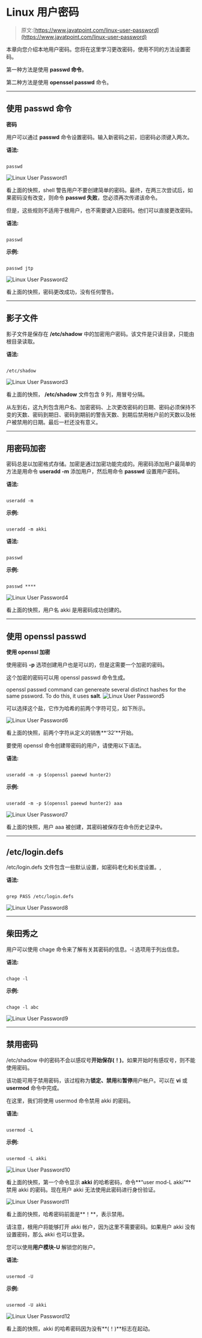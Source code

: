 # Linux 用户密码

> 原文:[https://www.javatpoint.com/linux-user-password](https://www.javatpoint.com/linux-user-password)

本章向您介绍本地用户密码。您将在这里学习更改密码，使用不同的方法设置密码。

第一种方法是使用 **passwd 命令**。

第二种方法是使用 **openssel passwd** 命令。

* * *

## 使用 passwd 命令

**密码**

用户可以通过 **passwd** 命令设置密码。输入新密码之前，旧密码必须键入两次。

**语法:**

```

passwd

```

![Linux User Password1](../Images/803c8850874cc6ff8401228a238edea1.png)

看上面的快照，shell 警告用户不要创建简单的密码。最终，在两三次尝试后，如果密码没有改变，则命令 **passwd 失败**，您必须再次传递该命令。

但是，这些规则不适用于根用户，也不需要键入旧密码。他们可以直接更改密码。

**语法:**

```

passwd  
```

**示例:**

```

passwd jtp

```

![Linux User Password2](../Images/95499427b8361d0bf167a9c41cdd05fb.png)

看上面的快照，密码更改成功，没有任何警告。

* * *

## 影子文件

影子文件是保存在 **/etc/shadow** 中的加密用户密码。该文件是只读目录，只能由根目录读取。

**语法:**

```

/etc/shadow

```

![Linux User Password3](../Images/b9bf1f4cfec82f864d1aece689e2cdae.png)

看上面的快照， **/etc/shadow** 文件包含 9 列，用冒号分隔。

从左到右，这九列包含用户名、加密密码、上次更改密码的日期、密码必须保持不变的天数、密码到期日、密码到期前的警告天数、到期后禁用帐户前的天数以及帐户被禁用的日期。最后一栏还没有意义。

* * *

## 用密码加密

密码总是以加密格式存储。加密是通过加密功能完成的。用密码添加用户最简单的方法是用命令 **useradd -m** 添加用户，然后用命令 **passwd** 设置用户密码。

**语法:**

```

useradd -m  
```

**示例:**

```

useradd -m akki

```

**语法:**

```

passwd  
```

**示例:**

```

passwd ****

```

![Linux User Password4](../Images/bbd52073c5725893fd930e4bbd3c8417.png)

看上面的快照，用户名 akki 是用密码成功创建的。

* * *

## 使用 openssl passwd

**使用 openssl 加密**

使用密码 **-p** 选项创建用户也是可以的，但是这需要一个加密的密码。

这个加密的密码可以用 openssl passwd 命令生成。

openssl passwd command can genereate several distinct hashes for the same pssword. To do this, it uses **salt**. ![Linux User Password5](../Images/44506612558aa520b84817af3260525b.png)

可以选择这个盐，它作为哈希的前两个字符可见，如下所示。

![Linux User Password6](../Images/135da8fa4b627a163924a9f209729e8f.png)

看上面的快照，前两个字符从定义的销售**‘32’**开始。

要使用 openssl 命令创建带密码的用户，请使用以下语法。

**语法:**

```

useradd -m -p $(openssl paeewd hunter2)  
```

**示例:**

```

useradd -m -p $(openssl paeewd hunter2) aaa

```

![Linux User Password7](../Images/4566b93e0e38d557c039228c5df2a568.png)

看上面的快照，用户 aaa 被创建，其密码被保存在命令历史记录中。

* * *

## /etc/login.defs

/etc/login.defs 文件包含一些默认设置，如密码老化和长度设置。,

**语法:**

```

grep PASS /etc/login.defs

```

![Linux User Password8](../Images/1c595e14b8ffe4c635fe1277dc57d4b2.png)

* * *

## 柴田秀之

用户可以使用 chage 命令来了解有关其密码的信息。-l 选项用于列出信息。

**语法:**

```

chage -l  
```

**示例:**

```

chage -l abc

```

![Linux User Password9](../Images/9b8dcb7096cc02638bfda27178c64e77.png)

* * *

## 禁用密码

/etc/shadow 中的密码不会以感叹号**开始保存(！)**。如果开始时有感叹号，则不能使用密码。

该功能可用于禁用密码，该过程称为**锁定、禁用**和**暂停**用户帐户。可以在 **vi** 或 **usermod** 命令中完成。

在这里，我们将使用 usermod 命令禁用 akki 的密码。

**语法:**

```

usermod -L  
```

**示例:**

```

usermod -L akki

```

![Linux User Password10](../Images/b9c88fd892b12cfee569e835cdc98b84.png)

看上面的快照，第一个命令显示 **akki** 的哈希密码，命令**“user mod-L akki”**禁用 akki 的密码。现在用户 akki 无法使用此密码进行身份验证。

![Linux User Password11](../Images/bab931a08e744f1866dfb34cd85758f9.png)

看上面的快照，哈希密码前面是**！**，表示禁用。

请注意，根用户将能够打开 akki 帐户，因为这里不需要密码。如果用户 akki 没有设置密码，那么 akki 也可以登录。

您可以使用**用户模块-U** 解锁您的账户。

**语法:**

```

usermod -U  
```

**示例:**

```

usermod -U akki

```

![Linux User Password12](../Images/be384793ff814c05dcd03f32ec6f03f7.png)

看上面的快照，akki 的哈希密码因为没有**(！)**标志在起动。
